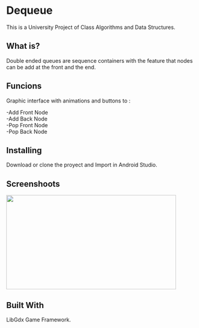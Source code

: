 

# Dequeue
This is a University Project of Class Algorithms and Data Structures.

## What is?
Double ended queues are sequence containers with the feature that nodes can be add at the front and the end. 

## Funcions

Graphic interface with animations and buttons to : 

-Add Front Node                                                                                                  
-Add Back Node      
-Pop Front Node                               
-Pop Back Node                            

## Installing

Download or clone the proyect and Import in Android Studio.

## Screenshoots

<img src="https://raw.githubusercontent.com/salvadordeveloper/Dequeue/master/screenshots/img.gif" width="450" height="250" />

## Built With

LibGdx Game Framework.
